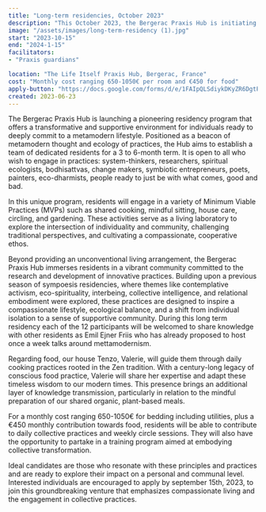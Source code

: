 ```yaml
---
title: "Long-term residencies, October 2023"
description: "This October 2023, the Bergerac Praxis Hub is initiating a long-term residency program that fuses the contemplative atmosphere of a monastery with the intellectual curiosity of a university. Designed for those drawn to a metamodern path, the 3 to 6-month program encourages conscious co-living and engagement in an ecology of practices like shared cooking and mindful sitting. Our goal is to forge a platform for the cultivation and investigation of both personal and collective practices."
image: "/assets/images/long-term-residency (1).jpg"
start: "2023-10-15"
end: "2024-1-15"
facilitators:
- "Praxis guardians" 

location: "The Life Itself Praxis Hub, Bergerac, France"
cost: "Monthly cost ranging 650-1050€ per room and €450 for food"
apply-button: "https://docs.google.com/forms/d/e/1FAIpQLSdiykDKyZR6DgtPKeYuNePy9sWc-qkIc4BVfKBRjkFWKvFp-g/viewform"
created: 2023-06-23
---
```


The Bergerac Praxis Hub is launching a pioneering residency program that offers a transformative 
and supportive environment for individuals ready to deeply commit to a metamodern lifestyle. 
Positioned as a beacon of metamodern thought and ecology of practices, the Hub aims to establish 
a team of dedicated residents for a 3 to 6-month term. It is open to all who wish to engage in practices: 
system-thinkers, researchers, spiritual ecologists, bodhisattvas, change makers, symbiotic entrepreneurs, poets, 
painters, eco-dharmists, people ready to just be with what comes, good and bad.

In this unique program, residents will engage in a variety of Minimum Viable Practices (MVPs) such as shared cooking, 
mindful sitting, house care, circling, and gardening. These activities serve as a living laboratory to explore the 
intersection of individuality and community, challenging traditional perspectives, and cultivating a compassionate, 
cooperative ethos.

Beyond providing an unconventional living arrangement, the Bergerac Praxis Hub immerses residents 
in a vibrant community committed to the research and development of innovative practices. 
Building upon a previous season of sympoesis residencies, where themes like contemplative activism, 
eco-spirituality, interbeing, collective intelligence, and relational embodiment were explored, these 
practices are designed to inspire a compassionate lifestyle, ecological balance, and a shift from individual 
isolation to a sense of supportive community.
During this long term residency each of the 12 participants will be welcomed to share knowledge  with other residents as Emil Ejner Friis who has already proposed to host once a week talks around mettamodernism. 

Regarding food, our house Tenzo, Valerie, will guide them through daily cooking practices rooted in the Zen 
tradition. With a century-long legacy of conscious food practice, Valerie will share her expertise and adapt 
these timeless wisdom to our modern times. This presence brings an additional layer of knowledge transmission, 
particularly in relation to the mindful preparation of our shared organic, plant-based meals.

For a monthly cost ranging 650-1050€ for bedding including utilities, plus a €450 monthly contribution towards food, 
residents will be able to contribute to daily collective practices 
and weekly circle sessions. They will also have the opportunity to partake in a training program aimed 
at embodying collective transformation.

Ideal candidates are those who resonate with these principles and practices and are ready to explore their impact on a 
personal and communal level. Interested individuals are encouraged to apply by september 15th, 2023, to join this groundbreaking 
venture that emphasizes compassionate living and the engagement in collective practices.
